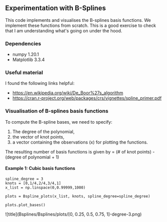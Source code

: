 ## Experimentation with B-Splines

This code implements and visualises the B-splines basis functions. We implement these functions from scratch. This is a good exercise to check that I am understanding what's going on under the hood.

### Dependencies
- numpy 1.20.1
- Matplotlib 3.3.4

### Useful material
I found the following links helpful:
- https://en.wikipedia.org/wiki/De_Boor%27s_algorithm
- https://cran.r-project.org/web/packages/crs/vignettes/spline_primer.pdf

### Visualisation of B-splines basis functions
To compute the B-spline bases, we need to specify:
1. The degree of the polynomial,
2. the vector of knot points,
3. a vector containing the observations (x) for plotting the functions.

The resulting number of basis functions is given by = (# of knot points) - (degree of polynomial + 1) 

#### Example 1: Cubic basis functions
```
spline_degree = 3
knots = [0,1/4,2/4,3/4,1]
x_list = np.linspace(0,0.99999,1000)

plots = Bspline_plots(x_list, knots, spline_degree=spline_degree)

plots.plot_bases()
```
![title](Bsplines/Bsplines/plots/[0, 0.25, 0.5, 0.75, 1]-degree-3.png)

